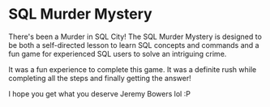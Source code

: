 # SQL Murder Mystery
There's been a Murder in SQL City! The SQL Murder Mystery is designed to be both a self-directed lesson to learn SQL concepts and commands and a fun game for experienced SQL users to solve an intriguing crime.

It was a fun experience to complete this game. It was a definite rush while completing all the steps and finally getting the answer!

I hope you get what you deserve Jeremy Bowers lol :P
